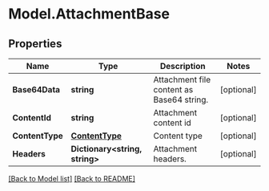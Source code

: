 # Model.AttachmentBase
## Properties
Name | Type | Description | Notes
------------ | ------------- | ------------- | -------------
**Base64Data** | **string** | Attachment file content as Base64 string.              | [optional] 
**ContentId** | **string** | Attachment content id              | [optional] 
**ContentType** | [**ContentType**](ContentType.md) | Content type              | [optional] 
**Headers** | **Dictionary&lt;string, string&gt;** | Attachment headers.              | [optional] 



[[Back to Model list]](Models.doc) [[Back to README]](README.md)


